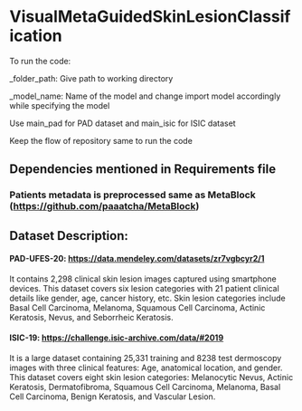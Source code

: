 # VisualMetaGuidedSkinLesionClassification
To run the code:

_folder_path:  Give path to working directory 

_model_name:   Name of the model and change import model accordingly while specifying the model 

Use main_pad  for PAD dataset and main_isic for ISIC dataset

Keep the flow of repository same to run the code

## Dependencies mentioned in Requirements file

### Patients metadata is preprocessed same as MetaBlock (https://github.com/paaatcha/MetaBlock)    

## Dataset Description:
#### PAD-UFES-20: https://data.mendeley.com/datasets/zr7vgbcyr2/1

It contains 2,298 clinical skin lesion images captured using smartphone devices. This dataset covers six lesion categories with 21 patient clinical details like gender, age, cancer history, etc. Skin lesion categories include Basal Cell Carcinoma, Melanoma, Squamous Cell Carcinoma, Actinic Keratosis, Nevus, and Seborrheic Keratosis. 

#### ISIC-19:     https://challenge.isic-archive.com/data/#2019
It is a large dataset containing 25,331 training and 8238 test dermoscopy images with three clinical features: Age, anatomical location, and gender. 
This dataset covers eight skin lesion categories: Melanocytic Nevus, Actinic Keratosis, Dermatofibroma, Squamous Cell Carcinoma, Melanoma, Basal Cell Carcinoma, Benign Keratosis, and Vascular Lesion.
